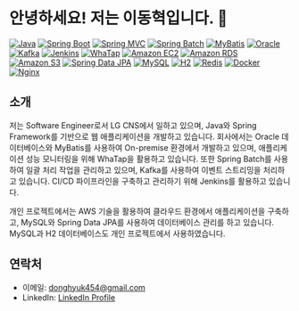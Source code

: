 # 안녕하세요! 저는 이동혁입니다. 👋

[![Java](https://img.shields.io/badge/Java-★★★-blue)](https://www.java.com/)
[![Spring Boot](https://img.shields.io/badge/Spring%20Boot-★★★-brightgreen)](https://spring.io/projects/spring-boot)
[![Spring MVC](https://img.shields.io/badge/Spring%20MVC-★★★-green)](https://docs.spring.io/spring-framework/docs/current/reference/html/web.html)
[![Spring Batch](https://img.shields.io/badge/Spring%20Batch-orange)](https://spring.io/projects/spring-batch)
[![MyBatis](https://img.shields.io/badge/MyBatis-purple)](https://mybatis.org/)
[![Oracle](https://img.shields.io/badge/Oracle-red)](https://www.oracle.com/database/)
[![Kafka](https://img.shields.io/badge/Kafka-purple)](https://kafka.apache.org/)
[![Jenkins](https://img.shields.io/badge/Jenkins-yellow)](https://www.jenkins.io/)
[![WhaTap](https://img.shields.io/badge/WhaTap-orange)](https://whatap.io/)
[![Amazon EC2](https://img.shields.io/badge/Amazon%20EC2-★★☆-brightgreen)](https://aws.amazon.com/ec2/)
[![Amazon RDS](https://img.shields.io/badge/Amazon%20RDS-★★☆-red)](https://aws.amazon.com/rds/)
[![Amazon S3](https://img.shields.io/badge/Amazon%20S3-★★☆-blue)](https://aws.amazon.com/s3/)
[![Spring Data JPA](https://img.shields.io/badge/Spring%20Data%20JPA-★★☆-blue)](https://spring.io/projects/spring-data-jpa)
[![MySQL](https://img.shields.io/badge/MySQL-★★☆-blue)](https://www.mysql.com/)
[![H2](https://img.shields.io/badge/H2-★★☆-orange)](https://www.h2database.com/html/main.html)
[![Redis](https://img.shields.io/badge/Redis-★★☆-red)](https://redis.io/)
[![Docker](https://img.shields.io/badge/Docker-★★☆-blue)](https://www.docker.com/)
[![Nginx](https://img.shields.io/badge/Nginx-★★☆-green)](https://www.nginx.com/)

## 소개

저는 Software Engineer로서 LG CNS에서 일하고 있으며, Java와 Spring Framework를 기반으로 웹 애플리케이션을 개발하고 있습니다. 회사에서는 Oracle 데이터베이스와 MyBatis를 사용하여 On-premise 환경에서 개발하고 있으며, 애플리케이션 성능 모니터링을 위해 WhaTap을 활용하고 있습니다. 또한 Spring Batch를 사용하여 일괄 처리 작업을 관리하고 있으며, Kafka를 사용하여 이벤트 스트리밍을 처리하고 있습니다. CI/CD 파이프라인을 구축하고 관리하기 위해 Jenkins를 활용하고 있습니다.

개인 프로젝트에서는 AWS 기술을 활용하여 클라우드 환경에서 애플리케이션을 구축하고, MySQL와 Spring Data JPA를 사용하여 데이터베이스 관리를 하고 있습니다. MySQL과 H2 데이터베이스도 개인 프로젝트에서 사용하였습니다.

## 연락처

- 이메일: [donghyuk454@gmail.com](donghyuk454@gmail.com)
- LinkedIn: [LinkedIn Profile](https://www.linkedin.com/in/동혁-이-8680b41a5)
